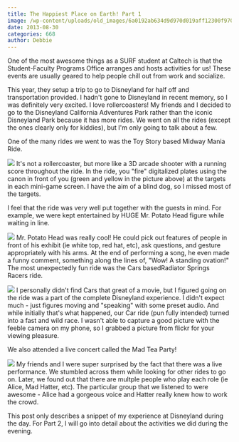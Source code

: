 ```yaml
---
title: The Happiest Place on Earth! Part 1
image: /wp-content/uploads/old_images/6a0192ab634d9d970d019aff12300f970b-500wi.jpg
date: 2013-08-30
categories: 668
author: Debbie
---
```


One of the most awesome things as a SURF student at Caltech is that the Student-Faculty Programs Office arranges and hosts activities for us! These events are usually geared to help people chill out from work and socialize.

This year, they setup a trip to go to Disneyland for half off and transportation provided. I hadn't gone to Disneyland in recent memory, so I was definitely very excited. I love rollercoasters! My friends and I decided to go to the Disneyland California Adventures Park rather than the iconic Disneyland Park because it has more rides. We went on all the rides (except the ones clearly only for kiddies), but I'm only going to talk about a few.

One of the many rides we went to was the Toy Story based Midway Mania Ride.


![](/old_images/caltech_as_it_happens/6a0105349b8251970b019aff12e5fb970d.jpg)
It's not a rollercoaster, but more like a 3D arcade shooter with a running score throughout the ride. In the ride, you "fire" digitalized plates using the canon in front of you (green and yellow in the picture above) at the targets in each mini-game screen. I have the aim of a blind dog, so I missed most of the targets.

I feel that the ride was very well put together with the guests in mind. For example, we were kept entertained by HUGE Mr. Potato Head figure while waiting in line.


![](/old_images/caltech_as_it_happens/6a0105349b8251970b019aff12d3b0970d.jpg)
Mr. Potato Head was really cool! He could pick out features of people in front of his exhibit (ie white top, red hat, etc), ask questions, and gesture appropriately with his arms. At the end of performing a song, he even made a funny comment, something along the lines of, "Wow! A standing ovation!"
The most unexpectedly fun ride was the Cars basedRadiator Springs Racers ride.


![](/old_images/caltech_as_it_happens/6a0105349b8251970b019aff131714970d.jpg)
I personally didn't find Cars that great of a movie, but I figured going on the ride was a part of the complete Disneyland experience. I didn't expect much - just figures moving and "speaking" with some preset audio. And while initially that's what happened, our Car ride (pun fully intended) turned into a fast and wild race. I wasn't able to capture a good picture with the feeble camera on my phone, so I grabbed a picture from flickr for your viewing pleasure.

We also attended a live concert called the Mad Tea Party!


![](/old_images/caltech_as_it_happens/6a0105349b8251970b019aff13cf45970b.jpg)
My friends and I were super surprised by the fact that there was a live performance. We stumbled across them while looking for other rides to go on. Later, we found out that there are multple people who play each role (ie Alice, Mad Hatter, etc). The particular group that we listened to were awesome - Alice had a gorgeous voice and Hatter really knew how to work the crowd.

This post only describes a snippet of my experience at Disneyland during the day. For Part 2, I will go into detail about the activities we did during the evening.

